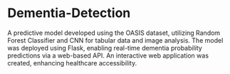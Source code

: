 # Dementia-Detection
A predictive model developed using the OASIS dataset, utilizing Random Forest Classifier and CNN for tabular data and image analysis. The model was deployed using Flask, enabling real-time dementia probability predictions via a web-based API. An interactive web application was created, enhancing healthcare accessibility.
